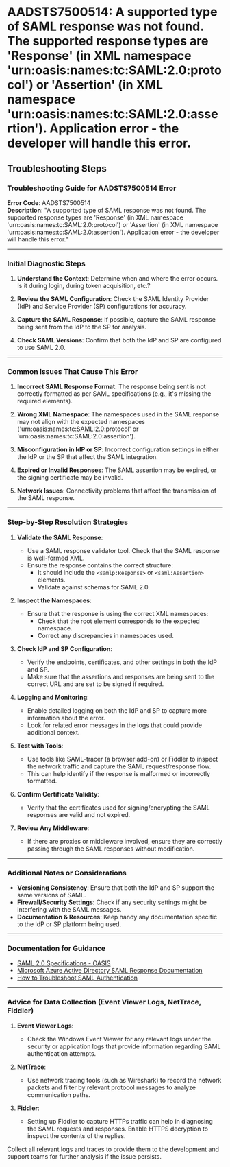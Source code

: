# AADSTS7500514: A supported type of SAML response was not found. The supported response types are 'Response' (in XML namespace 'urn:oasis:names:tc:SAML:2.0:protocol') or 'Assertion' (in XML namespace 'urn:oasis:names:tc:SAML:2.0:assertion'). Application error - the developer will handle this error.


## Troubleshooting Steps
### Troubleshooting Guide for AADSTS7500514 Error

**Error Code**: AADSTS7500514  
**Description**: "A supported type of SAML response was not found. The supported response types are 'Response' (in XML namespace 'urn:oasis:names:tc:SAML:2.0:protocol') or 'Assertion' (in XML namespace 'urn:oasis:names:tc:SAML:2.0:assertion'). Application error - the developer will handle this error."

---

### Initial Diagnostic Steps

1. **Understand the Context**: Determine when and where the error occurs. Is it during login, during token acquisition, etc.?
   
2. **Review the SAML Configuration**: Check the SAML Identity Provider (IdP) and Service Provider (SP) configurations for accuracy.

3. **Capture the SAML Response**: If possible, capture the SAML response being sent from the IdP to the SP for analysis.

4. **Check SAML Versions**: Confirm that both the IdP and SP are configured to use SAML 2.0.

---

### Common Issues That Cause This Error

1. **Incorrect SAML Response Format**: The response being sent is not correctly formatted as per SAML specifications (e.g., it's missing the required elements).

2. **Wrong XML Namespace**: The namespaces used in the SAML response may not align with the expected namespaces ('urn:oasis:names:tc:SAML:2.0:protocol' or 'urn:oasis:names:tc:SAML:2.0:assertion').

3. **Misconfiguration in IdP or SP**: Incorrect configuration settings in either the IdP or the SP that affect the SAML integration.

4. **Expired or Invalid Responses**: The SAML assertion may be expired, or the signing certificate may be invalid.

5. **Network Issues**: Connectivity problems that affect the transmission of the SAML response.

---

### Step-by-Step Resolution Strategies

1. **Validate the SAML Response**:
   - Use a SAML response validator tool. Check that the SAML response is well-formed XML.
   - Ensure the response contains the correct structure:
     - It should include the `<samlp:Response>` or `<saml:Assertion>` elements.
     - Validate against schemas for SAML 2.0.

2. **Inspect the Namespaces**:
   - Ensure that the response is using the correct XML namespaces:
     - Check that the root element corresponds to the expected namespace.
     - Correct any discrepancies in namespaces used.

3. **Check IdP and SP Configuration**:
   - Verify the endpoints, certificates, and other settings in both the IdP and SP.
   - Make sure that the assertions and responses are being sent to the correct URL and are set to be signed if required.

4. **Logging and Monitoring**:
   - Enable detailed logging on both the IdP and SP to capture more information about the error.
   - Look for related error messages in the logs that could provide additional context.

5. **Test with Tools**:
   - Use tools like SAML-tracer (a browser add-on) or Fiddler to inspect the network traffic and capture the SAML request/response flow.
   - This can help identify if the response is malformed or incorrectly formatted.

6. **Confirm Certificate Validity**:
   - Verify that the certificates used for signing/encrypting the SAML responses are valid and not expired.

7. **Review Any Middleware**:
   - If there are proxies or middleware involved, ensure they are correctly passing through the SAML responses without modification.

---

### Additional Notes or Considerations

- **Versioning Consistency**: Ensure that both the IdP and SP support the same versions of SAML.
- **Firewall/Security Settings**: Check if any security settings might be interfering with the SAML messages.
- **Documentation & Resources**: Keep handy any documentation specific to the IdP or SP platform being used.
  
---

### Documentation for Guidance

- [SAML 2.0 Specifications - OASIS](https://docs.oasis-open.org/security/saml/v2.0/saml-core-2.0-os.pdf)
- [Microsoft Azure Active Directory SAML Response Documentation](https://docs.microsoft.com/en-us/azure/active-directory/develop/v2-saml-protocol)
- [How to Troubleshoot SAML Authentication](https://docs.microsoft.com/en-us/azure/active-directory/develop/troubleshoot-saml)

---

### Advice for Data Collection (Event Viewer Logs, NetTrace, Fiddler)

1. **Event Viewer Logs**: 
   - Check the Windows Event Viewer for any relevant logs under the security or application logs that provide information regarding SAML authentication attempts.

2. **NetTrace**: 
   - Use network tracing tools (such as Wireshark) to record the network packets and filter by relevant protocol messages to analyze communication paths.

3. **Fiddler**: 
   - Setting up Fiddler to capture HTTPs traffic can help in diagnosing the SAML requests and responses. Enable HTTPS decryption to inspect the contents of the replies.

Collect all relevant logs and traces to provide them to the development and support teams for further analysis if the issue persists.